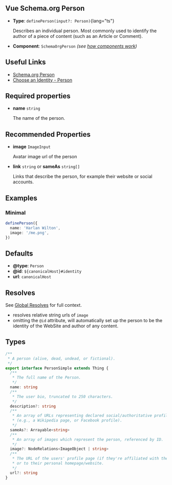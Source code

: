 ## Vue Schema.org Person

- **Type**: `definePerson(input?: Person)`{lang="ts"}

  Describes an individual person. Most commonly used to identify the author of a piece of content (such as an Article or Comment).

- **Component**: `SchemaOrgPerson` _(see [how components work](/guide/guides/components))_


## Useful Links

- [Schema.org Person](https://schema.org/Person)
- [Choose an Identity - Person](/guide/guides/identity#person)


## Required properties

- **name** `string`

  The name of the person.

## Recommended Properties

- **image**  `ImageInput`

  Avatar image url of the person

- **link** `string` or **sameAs** `string[]`

  Links that describe the person, for example their website or social accounts.

## Examples

### Minimal

```ts
definePerson({
  name: 'Harlan Wilton',
  image: '/me.png',
})
```

## Defaults

- **@type**: `Person`
- **@id**: `${canonicalHost}#identity`
- **url**: `canonicalHost`

## Resolves

See [Global Resolves](/guide/getting-started/how-it-works#global-resolves) for full context.

- resolves relative string urls of `image`
- omitting the `@id` attribute, will automatically set up the person to be the identity of the WebSite and author
  of any content.

## Types

```ts
/**
 * A person (alive, dead, undead, or fictional).
 */
export interface PersonSimple extends Thing {
  /**
   * The full name of the Person.
   */
  name: string
  /**
   * The user bio, truncated to 250 characters.
   */
  description?: string
  /**
   * An array of URLs representing declared social/authoritative profiles of the person
   * (e.g., a Wikipedia page, or Facebook profile).
   */
  sameAs?: Arrayable<string>
  /**
   * An array of images which represent the person, referenced by ID.
   */
  image?: NodeRelations<ImageObject | string>
  /**
   * The URL of the users' profile page (if they're affiliated with the site in question),
   * or to their personal homepage/website.
   */
  url?: string
}
```

